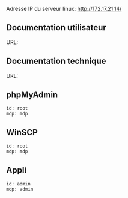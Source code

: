 Adresse IP du serveur linux: http://172.17.21.14/

## Documentation utilisateur
URL:

## Documentation technique
URL:


## phpMyAdmin
```
id: root
mdp: mdp
```

## WinSCP
```
id: root
mdp: mdp
```

## Appli
```
id: admin
mdp: admin
```



